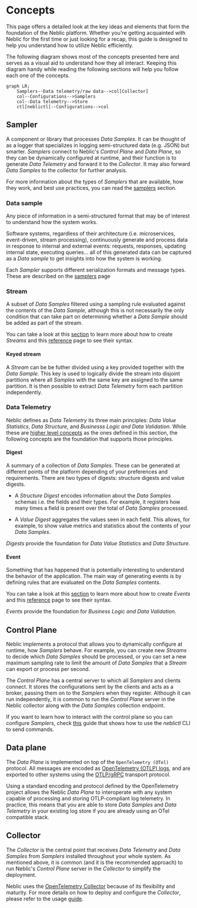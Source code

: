 # Concepts

This page offers a detailed look at the key ideas and elements that form the foundation of the Neblic platform. Whether you're getting acquainted with Neblic for the first time or just looking for a recap, this guide is designed to help you understand how to utilize Neblic efficiently.

The following diagram shows most of the concepts presented here and serves as a visual aid to understand how they all interact. Keeping this diagram handy while reading the following sections will help you follow each one of the concepts.

```mermaid
graph LR;
    Samplers--Data telemetry/raw data-->col[Collector]
    col--Configurations-->Samplers
    col--Data telemetry-->Store
    ctl[neblictl]--Configurations-->col
```

## Sampler

A component or library that processes *Data Samples*. It can be thought of as a logger that specializes in logging semi-structured data (e.g. JSON) but smarter. *Samplers* connect to Neblic's *Control Plane* and *Data Plane*, so they can be dynamically configured at runtime, and their function is to generate *Data Telemetry* and forward it to the *Collector*. It may also forward *Data Samples* to the collector for further analysis.

For more information about the types of *Samplers* that are available, how they work, and best use practices, you can read the [samplers](../learn/samplers.md) section.

### Data sample

Any piece of information in a semi-structured format that may be of interest to understand how the system works. 

Software systems, regardless of their architecture (i.e. microservices, event-driven, stream processing), continuously generate and process data in response to internal and external events: requests, responses, updating internal state, executing queries... all of this generated data can be captured as a *Data sample* to get insights into how the system is working.

Each *Sampler* supports different serialization formats and message types. These are described on the [samplers](../learn/samplers.md#available-samplers) page 

### Stream

A subset of *Data Samples* filtered using a sampling rule evaluated against the contents of the *Data Sample*, although this is not necessarily the only condition that can take part on determining whether a *Data Sample* should be added as part of the stream.

You can take a look at this [section](../learn/samplers.md#configuration) to learn more about how to create *Streams* and this [reference](../reference/rules.md) page to see their syntax.

#### Keyed stream

A *Stream* can be be futher divided using a key provided together with the *Data Sample*. This key is used to logically divide the stream into disjoint partitions where all *Samples* with the same key are assigned to the same partition. It is then possible to extract *Data Telemetry* form each partition independently.

### Data Telemetry

Neblic defines as *Data Telemetry* its three main principles: *Data Value Statistics*, *Data Structure*, and *Businesss Logic and Data Validation*. While these are [higher level concepts](/) as the ones defined in this section, the following concepts are the foundation that supports those principles.

#### Digest

A summary of a collection of *Data Samples*. These can be generated at different points of the platform depending of your preferences and requirements. There are two types of digests: structure digests and value digests.

* A *Structure Digest* encodes information about the *Data Samples* schemas i.e. the fields and their types. For example, it registers how many times a field is present over the total of *Data Samples* processed.

* A *Value Digest* aggregates the values seen in each field. This allows, for example, to show value metrics and statistics about the contents of your *Data Samples*.

*Digests* provide the foundation for *Data Value Statistics* and *Data Structure*.

#### Event

Something that has happened that is potentially interesting to understand the behavior of the application. The main way of generating events is by defining rules that are evaluated on the *Data Samples* contents.

You can take a look at this [section](../learn/samplers.md#configuration) to learn more about how to create *Events* and this [reference](../reference/rules.md) page to see their syntax.

*Events* provide the foundation for *Business Logic and Data Validation*.

## Control Plane

Neblic implements a protocol that allows you to dynamically configure at runtime, how *Samplers* behave. For example, you can create new *Streams* to decide which *Data Samples* should be processed, or you can set a new maximum sampling rate to limit the amount of *Data Samples* that a *Stream* can export or process per second.

The *Control Plane* has a central server to which all *Samplers* and clients connect. It stores the configurations sent by the clients and acts as a broker, passing them on to the *Samplers* when they register. Although it can run independently, it is common to run the *Control Plane* server in the Neblic collector along with the *Data Samples* collection endpoint.

If you want to learn how to interact with the control plane so you can configure *Samplers*, check [this](../reference/neblictl.md) guide that shows how to use the *neblictl* CLI to send commands. 

## Data plane

The *Data Plane* is implemented on top of the `OpenTelemetry (OTel)` protocol. All messages are encoded as [OpenTelemetry (OTLP) logs](https://opentelemetry.io/docs/reference/specification/logs/data-model), and are exported to other systems using the [OTLP/gRPC](https://opentelemetry.io/docs/reference/specification/protocol/otlp/#otlpgrpc) transport protocol. 

Using a standard encoding and protocol defined by the OpenTelemetry project allows the Neblic *Data Plane* to interoperate with any system capable of processing and storing OTLP-compliant log telemetry. In practice, this means that you are able to store *Data Samples* and *Data Telemetry* in your existing log store if you are already using an OTel compatible stack.

## Collector

The *Collector* is the central point that receives *Data Telemetry* and *Data Samples* from *Samplers* installed throughout your whole system. As mentioned above, it is common (and it is the recommended approach) to run Neblic's *Control Plane* server in the *Collector* to simplify the deployment.

Neblic uses the [OpenTelemetry Collector](https://opentelemetry.io/docs/collector/) because of its flexibility and maturity. For more details on how to deploy and configure the *Collector*, please refer to the usage [guide](../getting-started/usage.md).
